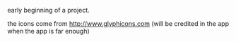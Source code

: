 early beginning of a project.

the icons come from http://www.glyphicons.com (will be credited in the app when the app is far enough)
